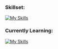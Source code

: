 ### Skillset:
[![My Skills](https://skillicons.dev/icons?i=js,html,css,jquery,py,matlab,cpp,git,github,django,jest,docker,webpack,kubernetes,aws,azure,gcp,postgres,mysql,sqlite,linux&perline=7)](https://skillicons.dev)

### Currently Learning:
[![My Skills](https://skillicons.dev/icons?i=nodejs,react,mongodb,express,vue,angular)](https://skillicons.dev)

